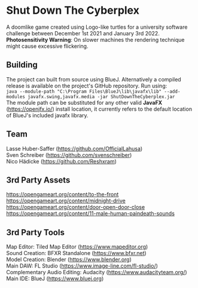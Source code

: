 # Shut Down The Cyberplex
A doomlike game created using Logo-like turtles for a university software challenge between December 1st 2021 and January 3rd 2022.  
**Photosensitivity Warning**: On slower machines the rendering technique might cause excessive flickering.

## Building
The project can built from source using BlueJ. Alternatively a compiled release is available on the project's GitHub repository.
Run using:  
`java --module-path "C:\Program Files\BlueJ\lib\javafx\lib" --add-modules javafx.swing,javafx.media -jar ShutDownTheCyberplex.jar`  
The module path can be substituted for any other valid **JavaFX** (https://openjfx.io/) install location, it currently refers to the default location of BlueJ's included javafx library.

## Team
Lasse Huber-Saffer (https://github.com/OfficialLahusa)  
Sven Schreiber (https://github.com/svenschreiber)  
Nico Hädicke (https://github.com/Reshxram)  

## 3rd Party Assets
https://opengameart.org/content/to-the-front  
https://opengameart.org/content/midnight-drive  
https://opengameart.org/content/door-open-door-close  
https://opengameart.org/content/11-male-human-paindeath-sounds  

## 3rd Party Tools
Map Editor: Tiled Map Editor (https://www.mapeditor.org)  
Sound Creation: BFXR Standalone (https://www.bfxr.net)  
Model Creation: Blender (https://www.blender.org)  
Main DAW: FL Studio (https://www.image-line.com/fl-studio/)  
Complementary Audio Editing: Audacity (https://www.audacityteam.org/)  
Main IDE: BlueJ (https://www.bluej.org) 
